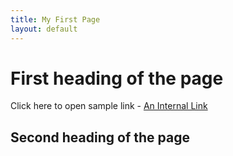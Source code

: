 ```yaml
---
title: My First Page
layout: default
---
```


# First heading of the page

Click here to open sample link - 
[An Internal Link](//https:google.com)

## Second heading of the page
